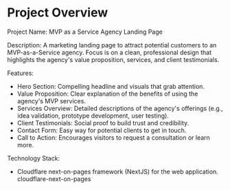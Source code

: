 # Project Overview

Project Name: MVP as a Service Agency Landing Page

Description: A marketing landing page to attract potential customers to an MVP-as-a-Service agency. Focus is on a clean, professional design that highlights the agency's value proposition, services, and client testimonials.

Features:
*   Hero Section: Compelling headline and visuals that grab attention.
*   Value Proposition: Clear explanation of the benefits of using the agency's MVP services.
*   Services Overview: Detailed descriptions of the agency's offerings (e.g., idea validation, prototype development, user testing).
*   Client Testimonials: Social proof to build trust and credibility.
*   Contact Form: Easy way for potential clients to get in touch.
*   Call to Action: Encourages visitors to request a consultation or learn more.

Technology Stack:
*   Cloudflare next-on-pages framework (NextJS) for the web application.
    <stack>cloudflare-next-on-pages</stack>